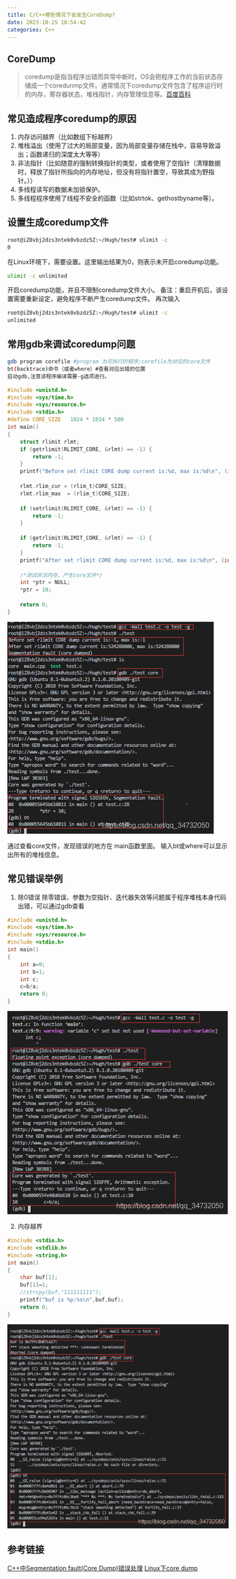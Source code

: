 ```yaml
---
title: C/C++哪些情况下会发生CoreDump?
date: 2023-10-25 18:54:42
categories: C++
---
```


## CoreDump
> coredump是指当程序出错而异常中断时，OS会把程序工作的当前状态存储成一个coredunmp文件。通常情况下coredump文件包含了程序运行时的内存，寄存器状态，堆栈指针，内存管理信息等。[百度百科](https://baike.baidu.com/item/coredump/10713566?fr=aladdin)

## 常见造成程序coredump的原因
1. 内存访问越界（比如数组下标越界）
2. 堆栈溢出（使用了过大的局部变量，因为局部变量存储在栈中，容易导致溢出；函数递归的深度太大等等）
3. 非法指针（比如随意的强制转换指针的类型，或者使用了空指针（清理数据时，释放了指针所指向的内存地址，但没有将指针置空，导致其成为野指针。））
4. 多线程读写的数据未加锁保护。
5. 多线程程序使用了线程不安全的函数（比如strtok、gethostbyname等）。

## 设置生成coredump文件
```bash
root@iZ8vbj2dzs3ntek0vbzdz5Z:~/Hugh/test# ulimit -c
0
```
在Linux环境下，需要设置。这里输出结果为0，则表示未开启coredump功能。

```bash
ulimit -c unlimited
```
开启coredump功能，并且不限制coredump文件大小。
备注：重启开机后，该设置需要重新设定，避免程序不断产生coredump文件。
再次输入
```bash
root@iZ8vbj2dzs3ntek0vbzdz5Z:~/Hugh/test# ulimit -c
unlimited
```
## 常用gdb来调试coredump问题

```bash
gdb program corefile #program 为可执行的程序;corefile为对应的core文件
bt(backtrace)命令（或者where）#查看对应出错的位置
启动gdb,注意该程序编译需要-g选项进行。
```

```c
#include <unistd.h>
#include <sys/time.h>
#include <sys/resource.h>
#include <stdio.h>
#define CORE_SIZE   1024 * 1024 * 500
int main()
{
    struct rlimit rlmt;
    if (getrlimit(RLIMIT_CORE, &rlmt) == -1) {
        return -1; 
    }   
    printf("Before set rlimit CORE dump current is:%d, max is:%d\n", (int)rlmt.rlim_cur, (int)rlmt.rlim_max);

    rlmt.rlim_cur = (rlim_t)CORE_SIZE;
    rlmt.rlim_max  = (rlim_t)CORE_SIZE;

    if (setrlimit(RLIMIT_CORE, &rlmt) == -1) {
        return -1; 
    }   

    if (getrlimit(RLIMIT_CORE, &rlmt) == -1) {
        return -1; 
    }   
    printf("After set rlimit CORE dump current is:%d, max is:%d\n", (int)rlmt.rlim_cur, (int)rlmt.rlim_max);

    /*测试非法内存，产生core文件*/
    int *ptr = NULL;
    *ptr = 10; 

    return 0;
}
```

![在这里插入图片描述](../image/c++/coredump1.png)

通过查看core文件，发现错误的地方在 main函数里面。
输入bt或where可以显示出所有的堆栈信息。

## 常见错误举例
1. 除0错误
除零错误、参数为空指针、迭代器失效等问题属于程序堆栈本身代码出错，可以通过gdb查看
```c
#include <unistd.h>
#include <sys/time.h>
#include <sys/resource.h>
#include <stdio.h>
int main()
{
    int a=0;
    int b=1;
    int c;
    c=b/a;
    return 0;
}
```
![在这里插入图片描述](../image/c++/coredump2.png)


2. 内存越界

```c
#include <stdio.h>
#include <stdlib.h>
#include <string.h>
int main()
{
    char buf[1];
    buf[1]=1;
    //strcpy(buf,"111111111");
    printf("buf is %p:%s\n",buf,buf);
    return 0;
}
```
![在这里插入图片描述](../image/c++/coredump3.png)

## 参考链接

[C++中Segmentation fault(Core Dump)错误处理](https://www.cnblogs.com/java20130726/p/3218455.html)
[Linux下core dump](https://www.cnblogs.com/s-lisheng/p/11278193.html)
